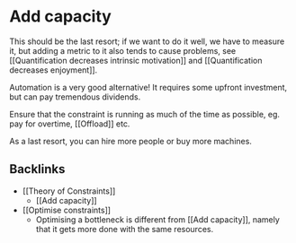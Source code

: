 # Add capacity
This should be the last resort; if we want to do it well, we have to measure it, but adding a metric to it also tends to cause problems, see [[Quantification decreases intrinsic motivation]] and [[Quantification decreases enjoyment]]. 

Automation is a very good alternative! It requires some upfront investment, but can pay tremendous dividends.

Ensure that the constraint is running as much of the time as possible, eg. pay for overtime, [[Offload]] etc.

As a last resort, you can hire more people or buy more machines.

## Backlinks
* [[Theory of Constraints]]
	* [[Add capacity]]
* [[Optimise constraints]]
	* Optimising a bottleneck is different from [[Add capacity]], namely that it gets more done with the same resources.

<!-- {BearID:322F4973-97BC-407D-92B7-C500814A902D-20759-0000147CDAFFD018} -->
